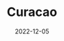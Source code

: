---
title: Curacao
subtitle: 
layout: default
modal-id: 4
date: 2022-12-05
img: video
vid: IMG_4909.MP4
thumbnail: curacao-thumbnail.png
alt: image-alt
price: Between NAf 55 and NAf 500 depending on size and design
size: Large
description: Capture the Essence of Curacao. A Unique Gourd Artwork Featuring the Distinctive Shape of the Island, Perfectly Engraved to Showcase the Pristine Coastlines, Breathtaking Scenery, and Endless Possibilities of This Tropical Paradise.
tags: lamp
---